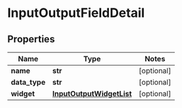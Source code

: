 # InputOutputFieldDetail

## Properties
Name | Type | Notes
------------ | ------------- | -------------
**name** | **str** | [optional] 
**data_type** | **str** | [optional] 
**widget** | [**InputOutputWidgetList**](InputOutputWidgetList.md) | [optional] 


